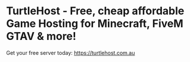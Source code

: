 # TurtleHost - Free, cheap affordable Game Hosting for Minecraft, FiveM GTAV &amp; more!

Get your free server today: https://turtlehost.com.au
